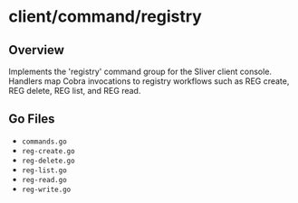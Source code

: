 # client/command/registry

## Overview

Implements the 'registry' command group for the Sliver client console. Handlers map Cobra invocations to registry workflows such as REG create, REG delete, REG list, and REG read.

## Go Files

- `commands.go`
- `reg-create.go`
- `reg-delete.go`
- `reg-list.go`
- `reg-read.go`
- `reg-write.go`
